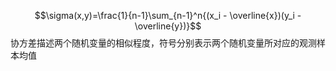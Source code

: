 $$\sigma(x,y)=\frac{1}{n-1}\sum_{n-1}^n{(x_i - \overline{x})(y_i - \overline{y})}$$
协方差描述两个随机变量的相似程度，符号分别表示两个随机变量所对应的观测样本均值
